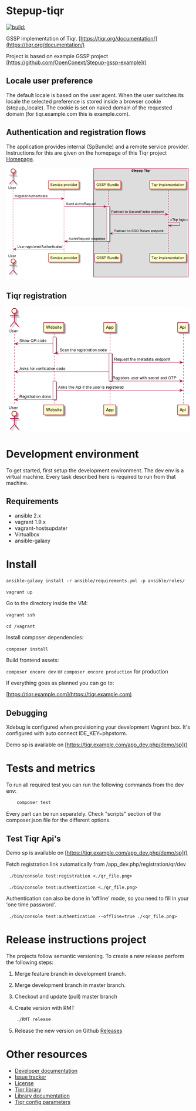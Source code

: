 Stepup-tiqr
===========

<a href="#">
    <img src="https://travis-ci.org/OpenConext/Stepup-tiqr-bundle.svg?branch=master" alt="build:">
</a></br>

GSSP implementation of Tiqr. [https://tiqr.org/documentation/](https://tiqr.org/documentation/)

Project is based on example GSSP project [https://github.com/OpenConext/Stepup-gssp-example]()

Locale user preference
----------------------

The default locale is based on the user agent. When the user switches its locale the selected preference is stored inside a
browser cookie (stepup_locale). The cookie is set on naked domain of the requested domain (for tiqr.example.com this is example.com).

Authentication and registration flows
-------------------------------------

The application provides internal (SpBundle) and a remote service provider. Instructions for this are given 
on the homepage of this Tiqr project [Homepage](https://tiqr.example.com/app_dev.php/).

![flow](docs/flow.png)
<!---
regenerate docs/flow.png with `plantum1 README.md` or with http://www.plantuml.com/plantuml
@startuml docs/flow
actor User
participant "Service provider" as SP
box "Stepup Tiqr"
participant "GSSP Bundle" as IdP
participant "Tiqr implementation" as TiqrSF
end box
User -> SP: Register/Authenticate
SP -> IdP: Send AuthnRequest
activate IdP
IdP -> TiqrSF: Redirect to SecondFactor endpoint
TiqrSF -> TiqrSF: <Tiqr logic>
TiqrSF -> IdP: Redirect to SSO Return endpoint
IdP -> SP: AuthnRequest response
deactivate IdP
SP -> User: User registered/Authenticated
@enduml
--->

Tiqr registration
-----------------

![flow](docs/tiqr_registration.png)
<!---
regenerate docs/tiqr_registration.png with `plantum1 README.md` or with http://www.plantuml.com/plantuml
@startuml docs/tiqr_registration
actor User
participant "Website" as Site
participant "App" as App
participant "Api" as Api
activate Site
Site -> User: Show QR code
App -> Site: Scan the registration code
deactivate Site
activate App
App -> Api: Request the metadata endpoint 
App -> User: Asks for verification code
App -> Api: Registers user with secret and OTP
deactivate App
activate Site
Site -> Api: Asks the Api if the user is registered
Site -> User: Registration done
deactivate Site
@enduml
--->

Development environment
======================

To get started, first setup the development environment. The dev env is a virtual machine. Every task described here is required to run
from that machine.  

Requirements
-------------------
- ansible 2.x
- vagrant 1.9.x
- vagrant-hostsupdater
- Virtualbox
- ansible-galaxy

Install
=======

``` ansible-galaxy install -r ansible/requirements.yml -p ansible/roles/ ```

``` vagrant up ```

Go to the directory inside the VM:

``` vagrant ssh ```

``` cd /vagrant ```

Install composer dependencies:

``` composer install ```

Build frontend assets:

``` composer encore dev ``` or ``` composer encore production ``` for production 

If everything goes as planned you can go to:

[https://tiqr.example.com](https://tiqr.example.com)

Debugging
---------

Xdebug is configured when provisioning your development Vagrant box. 
It's configured with auto connect IDE_KEY=phpstorm.

Demo sp is available on  [https://tiqr.example.com/app_dev.php/demo/sp]()

Tests and metrics
======================

To run all required test you can run the following commands from the dev env:

```bash 
    composer test 
```

Every part can be run separately. Check "scripts" section of the composer.json file for the different options.

Test Tiqr Api's
---------------

Demo sp is available on  [https://tiqr.example.com/app_dev.php/demo/sp]()

Fetch registration link automatically from /app_dev.php/registration/qr/dev

``` ./bin/console test:registration <./qr_file.png>```  

``` ./bin/console test:authentication <./qr_file.png>```  

Authentication can also be done in 'offline' mode, so you need to fill in your 'one time password'.

``` ./bin/console test:authentication --offline=true ./<qr_file.png>```  

Release instructions project
============================

The projects follow semantic versioning. To create a new release perform the following steps:

1. Merge feature branch in development branch.

2. Merge development branch in master branch.

3. Checkout and update (pull) master branch

4. Create version with RMT

```bash 
    ./RMT release
```

5. Release the new version on Github [Releases](https://github.com/OpenConext/Stepup-gssp-example/releases)

Other resources
======================

 - [Developer documentation](docs/index.md)
 - [Issue tracker](https://www.pivotaltracker.com/n/projects/1163646)
 - [License](LICENSE)
 - [Tiqr library](https://github.com/SURFnet/tiqr-server-libphp)
 - [Library documentation](https://tiqr.org/documentation/) 
 - [Tiqr config parameters](https://github.com/SURFnet/simplesamlphp-module-authtiqr)
